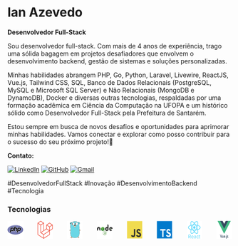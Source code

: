 # Ian Azevedo

**Desenvolvedor Full-Stack**

Sou desenvolvedor full-stack. Com mais de 4 anos de experiência, trago uma sólida bagagem em projetos desafiadores que envolvem o desenvolvimento backend, gestão de sistemas e soluções personalizadas.

Minhas habilidades abrangem PHP, Go, Python, Laravel, Livewire, ReactJS, Vue.js, Tailwind CSS, SQL, Banco de Dados Relacionais (PostgreSQL, MySQL e Microsoft SQL Server) e Não Relacionais (MongoDB e DynamoDB), Docker e diversas outras tecnologias, respaldadas por uma formação acadêmica em Ciência da Computação na UFOPA e um histórico sólido como Desenvolvedor Full-Stack pela Prefeitura de Santarém.

Estou sempre em busca de novos desafios e oportunidades para aprimorar minhas habilidades. Vamos conectar e explorar como posso contribuir para o sucesso do seu próximo projeto!🚀

**Contato:**

[![LinkedIn](https://img.shields.io/badge/LinkedIn-0077B5?style=for-the-badge&logo=linkedin&logoColor=white)](https://www.linkedin.com/in/ianbazevedo/)
[![GitHub](https://img.shields.io/badge/GitHub-100000?style=for-the-badge&logo=github&logoColor=white)](https://github.com/ianbrito)
[![Gmail](https://img.shields.io/badge/Gmail-333333?style=for-the-badge&logo=gmail&logoColor=red)](mailto:ianbazevedo@gmail.com)

#DesenvolvedorFullStack #Inovação #DesenvolvimentoBackend #Tecnologia
### Tecnologias
<div style="display: flex; flex-direction: row; column-gap: 2rem;"> 
    <a href="https://www.php.net" target="_blank">
        <img src="https://raw.githubusercontent.com/devicons/devicon/master/icons/php/php-original.svg" alt="php" width="40" height="40"/>
    </a>
    <a href="https://laravel.com/" target="_blank">
        <img src="https://raw.githubusercontent.com/devicons/devicon/refs/heads/master/icons/laravel/laravel-original.svg" alt="laravel" width="40" height="40"/>
    </a> 
    <a href="https://golang.org" target="_blank"> 
        <img src="https://raw.githubusercontent.com/devicons/devicon/master/icons/go/go-original.svg" alt="go" width="40" height="40"/>
    </a> 
    <a href="https://nodejs.org" target="_blank">
        <img src="https://raw.githubusercontent.com/devicons/devicon/master/icons/nodejs/nodejs-original-wordmark.svg" alt="nodejs" width="40" height="40"/>
    </a> 
    <a href="https://developer.mozilla.org/en-US/docs/Web/JavaScript" target="_blank"> 
        <img src="https://raw.githubusercontent.com/devicons/devicon/master/icons/javascript/javascript-original.svg" alt="javascript" width="40" height="40"/> 
    </a> 
    <a href="https://www.typescriptlang.org/" target="_blank">
        <img src="https://raw.githubusercontent.com/devicons/devicon/master/icons/typescript/typescript-original.svg" alt="typescript" width="40" height="40"/>
    </a> 
    <a href="https://reactjs.org/" target="_blank">
        <img src="https://raw.githubusercontent.com/devicons/devicon/master/icons/react/react-original-wordmark.svg" alt="react" width="40" height="40"/>
    </a>
    <a href="https://vuejs.org/" target="_blank">
        <img src="https://raw.githubusercontent.com/devicons/devicon/master/icons/vuejs/vuejs-original-wordmark.svg" alt="vuejs" width="40" height="40"/>
    </a> 
</div>
